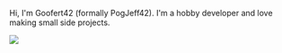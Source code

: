 Hi, I'm Goofert42 (formally PogJeff42). I'm a hobby developer and love making small side projects.

![](https://hit.yhype.me/github/profile?user_id=146920696)
